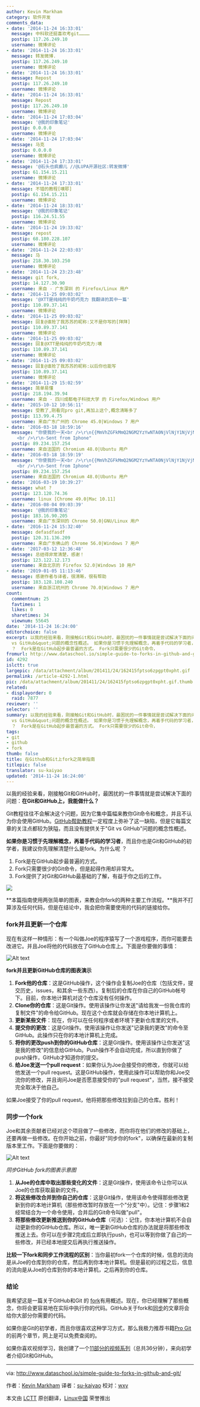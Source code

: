 ```yaml
---
author: Kevin Markham
category: 软件开发
comments_data:
- date: '2014-11-24 16:33:01'
  message: 中科软还挺喜欢考git…………
  postip: 117.26.249.10
  username: 微博评论
- date: '2014-11-24 16:33:01'
  message: 转发微博.
  postip: 117.26.249.10
  username: 微博评论
- date: '2014-11-24 16:33:01'
  message: Repost
  postip: 117.26.249.10
  username: 微博评论
- date: '2014-11-24 16:33:01'
  message: Repost
  postip: 117.26.249.10
  username: 微博评论
- date: '2014-11-24 17:03:04'
  message: '@我的印象笔记'
  postip: 0.0.0.0
  username: 微博评论
- date: '2014-11-24 17:03:04'
  message: 马克
  postip: 0.0.0.0
  username: 微博评论
- date: '2014-11-24 17:33:01'
  message: '@石头也疯癫儿 //@LUPA开源社区:转发微博'
  postip: 61.154.15.211
  username: 微博评论
- date: '2014-11-24 17:33:01'
  message: 不错的教程[噢耶]
  postip: 61.154.15.211
  username: 微博评论
- date: '2014-11-24 18:33:01'
  message: '@我的印象笔记'
  postip: 116.24.51.55
  username: 微博评论
- date: '2014-11-24 19:33:02'
  message: repost
  postip: 68.180.228.107
  username: 微博评论
- date: '2014-11-24 22:03:03'
  message: 马
  postip: 218.30.103.250
  username: 微博评论
- date: '2014-11-24 23:23:48'
  message: git fork,
  postip: 14.127.30.90
  username: 来自 - 广东深圳 的 Firefox/Linux 用户
- date: '2014-11-25 09:03:02'
  message: '@XTT是纯纯的牛奶巧克力 我翻译的其中一篇'
  postip: 110.89.37.141
  username: 微博评论
- date: '2014-11-25 09:03:02'
  message: 回复@谁抢了我苏苏的昵称:又不是你写的[拜拜]
  postip: 110.89.37.141
  username: 微博评论
- date: '2014-11-25 09:03:02'
  message: 回复@XTT是纯纯的牛奶巧克力:噢
  postip: 110.89.37.141
  username: 微博评论
- date: '2014-11-25 09:03:02'
  message: 回复@谁抢了我苏苏的昵称:以后你也能写
  postip: 110.89.37.141
  username: 微博评论
- date: '2014-11-29 15:02:59'
  message: 简单易懂
  postip: 218.194.39.94
  username: 来自 - 四川成都电子科技大学 的 Firefox/Windows 用户
- date: '2015-10-12 10:56:11'
  message: 受教了,刚看完pro git,再加上这个,概念清晰多了
  postip: 113.99.4.75
  username: 来自广东广州的 Chrome 45.0|Windows 7 用户
- date: '2016-03-18 18:59:16'
  message: "你使我的一天<br />\r\n{{MmVhZGFkMmQ2NGM2YzYwNTA0NjVlNjY1NjVjNWU2MDUyNDA1ZTYwNTA0YzVjNmVlOGY0ZDZmMmU2ZGM2Y2YyZTRkZWVhZTRkZTYyZDJlMmQyMw==}}
    <br />\r\n-Sent from Iphone"
  postip: 89.234.157.254
  username: 来自法国的 Chromium 48.0|Ubuntu 用户
- date: '2016-03-18 18:59:19'
  message: "你使我的一天<br />\r\n{{MmVhZGFkMmQ2NGM2YzYwNTA0NjVlNjY1NjVjNWU2MDUyNDA1ZTYwNTA0YzVjNmVlOGY0ZDZmMmU2ZGM2Y2YyZTRkZWVhZTRkZTYyZDJlMmQyMw==}}
    <br />\r\n-Sent from Iphone"
  postip: 89.234.157.254
  username: 来自法国的 Chromium 48.0|Ubuntu 用户
- date: '2016-03-19 10:39:27'
  message: what ?
  postip: 123.120.74.36
  username: linux [Chrome 49.0|Mac 10.11]
- date: '2016-08-04 09:03:39'
  message: '@我的印象笔记'
  postip: 183.16.90.205
  username: 来自广东深圳的 Chrome 50.0|GNU/Linux 用户
- date: '2016-11-24 15:32:40'
  message: defasdfasdf
  postip: 120.31.136.209
  username: 来自广东佛山的 Chrome 56.0|Windows 7 用户
- date: '2017-03-12 12:36:48'
  message: 总结得非常清楚，感谢！
  postip: 123.122.12.173
  username: 来自北京的 Firefox 52.0|Windows 10 用户
- date: '2019-01-05 11:13:46'
  message: 感谢作者与译者，很清晰，很有帮助
  postip: 183.128.108.240
  username: 来自浙江杭州的 Chrome 70.0|Windows 7 用户
count:
  commentnum: 25
  favtimes: 1
  likes: 0
  sharetimes: 34
  viewnum: 55645
date: '2014-11-24 16:24:00'
editorchoice: false
excerpt: 以我的经验来看，刚接触Git和GitHub时，最困扰的一件事情就是尝试解决下面的问题：在Git和GitHub上，我能做什么？ Git教程往往不会解决这个问题，因为它集中篇幅来教你Git命令和概念，并且不认为你会使用GitHub。GitHub帮助教程一定程度上弥补了这一缺陷，但是它每篇文章的关注点都较为狭隘，而且没有提供关于&quot;Git
  vs GitHub&quot;问题的概念性概述。 如果你是习惯于先理解概念，再着手代码的学习者，而且你也是Git和GitHub的初学者，我建议你先理解清楚什么是fork。为什么呢
  ？  Fork是在GitHub起步最普遍的方式。 Fork只需要很少的Git命令，
fromurl: http://www.dataschool.io/simple-guide-to-forks-in-github-and-git/
id: 4292
islctt: true
largepic: /data/attachment/album/201411/24/162415fptso6zpgpt0xpht.gif
permalink: /article-4292-1.html
pic: /data/attachment/album/201411/24/162415fptso6zpgpt0xpht.gif.thumb.jpg
related:
- displayorder: 0
  raid: 7877
reviewer: ''
selector: ''
summary: 以我的经验来看，刚接触Git和GitHub时，最困扰的一件事情就是尝试解决下面的问题：在Git和GitHub上，我能做什么？ Git教程往往不会解决这个问题，因为它集中篇幅来教你Git命令和概念，并且不认为你会使用GitHub。GitHub帮助教程一定程度上弥补了这一缺陷，但是它每篇文章的关注点都较为狭隘，而且没有提供关于&quot;Git
  vs GitHub&quot;问题的概念性概述。 如果你是习惯于先理解概念，再着手代码的学习者，而且你也是Git和GitHub的初学者，我建议你先理解清楚什么是fork。为什么呢
  ？  Fork是在GitHub起步最普遍的方式。 Fork只需要很少的Git命令，
tags:
- git
- github
- fork
thumb: false
title: 在Github和Git上fork之简单指南
titlepic: false
translator: su-kaiyao
updated: '2014-11-24 16:24:00'
---
```


以我的经验来看，刚接触Git和GitHub时，最困扰的一件事情就是尝试解决下面的问题：**在Git和GitHub上，我能做什么？**


Git教程往往不会解决这个问题，因为它集中篇幅来教你Git命令和概念，并且不认为你会使用GitHub。[GitHub帮助教程](https://help.github.com/)一定程度上弥补了这一缺陷，但是它每篇文章的关注点都较为狭隘，而且没有提供关于"Git vs GitHub"问题的概念性概述。


**如果你是习惯于先理解概念，再着手代码的学习者**，而且你也是Git和GitHub的初学者，我建议你先理解清楚什么是fork。为什么呢 ？


1. Fork是在GitHub起步最普遍的方式。
2. Fork只需要很少的Git命令，但是起得作用却非常大。
3. Fork提供了对Git和GitHub最基础的了解，有益于你之后的工作。


![](/data/attachment/album/201411/24/162415fptso6zpgpt0xpht.gif)


**本篇指南使用两张简单的图表，来教会你fork的两种主要工作流程。**我并不打算涉及任何代码，但是在结论中，我会把你需要使用的代码的链接给你。


### fork并且更新一个仓库


现在有这样一种情形：有一个叫做Joe的程序猿写了一个游戏程序，而你可能要去改进它。并且Joe将他的代码放在了GitHub仓库上。下面是你要做的事情：


![Alt text](/data/attachment/album/201411/24/162415ki4zz0z7zy14zv3y.png)


**fork并且更新GitHub仓库的图表演示**


1. **Fork他的仓库**：这是GitHub操作，这个操作会复制Joe的仓库（包括文件，提交历史，issues，和其余一些东西）。复制后的仓库在你自己的GitHub帐号下。目前，你本地计算机对这个仓库没有任何操作。
2. **Clone你的仓库**：这是Git操作。使用该操作让你发送"请给我发一份我仓库的复制文件"的命令给GitHub。现在这个仓库就会存储在你本地计算机上。
3. **更新某些文件**：现在，你可以在任何程序或者环境下更新仓库里的文件。
4. **提交你的更改**：这是Git操作。使用该操作让你发送"记录我的更改"的命令至GitHub。此操作只在你的本地计算机上完成。
5. **将你的更改push到你的GitHub仓库**：这是Git操作。使用该操作让你发送"这是我的修改"的信息给GitHub。Push操作不会自动完成，所以直到你做了push操作，GitHub才知道你的提交。
6. **给Joe发送一个pull request**：如果你认为Joe会接受你的修改，你就可以给他发送一个pull request。这是GitHub操作，使用此操作可以帮助你和Joe交流你的修改，并且询问Joe是否愿意接受你的"pull request"，当然，接不接受完全取决于他自己。


如果Joe接受了你的pull request，他将把那些修改拉到自己的仓库。胜利！


### 同步一个fork


Joe和其余贡献者已经对这个项目做了一些修改，而你将在他们的修改的基础上，还要再做一些修改。在你开始之前，你最好"同步你的fork"，以确保在最新的复制版本里工作。下面是你要做的：


![Alt text](/data/attachment/album/201411/24/162416icr0h6wzr6ec2jze.png)


*同步GitHub fork的图表示意图*


1. **从Joe的仓库中取出那些变化的文件**：这是Git操作，使用该命令让你可以从Joe的仓库获取最新的文件。
2. **将这些修改合并到你自己的仓库**：这是Git操作，使用该命令使得那些修改更新到你的本地计算机（那些修改暂时存放在一个"分支"中）。记住：步骤1和2经常结合为一个命令使用，合并后的Git命令叫做"pull"。
3. **将那些修改更新推送到你的GitHub仓库**（可选）：记住，你本地计算机不会自动更新你的GitHub仓库。所以，唯一更新GitHub仓库的办法就是将那些修改推送上去。你可以在步骤2完成后立即执行push，也可以等到你做了自己的一些修改，并已经本地提交后再执行推送操作。


**比较一下fork和同步工作流程的区别**：当你最初fork一个仓库的时候，信息的流向是从Joe的仓库到你的仓库，然后再到你本地计算机。但是最初的过程之后，信息的流向是从Joe的仓库到你的本地计算机，之后再到你的仓库。


### 结论


我希望这是一篇关于GitHub和Git 的 [fork](https://help.github.com/articles/fork-a-repo)有用概述。现在，你已经理解了那些概念，你将会更容易地在实际中执行你的代码。GitHub关于fork和[同步](https://help.github.com/articles/syncing-a-fork)的文章将会给你大部分你需要的代码。


如果你是Git的初学者，而且你很喜欢这种学习方式，那么我极力推荐书籍[Pro Git](http://git-scm.com/book)的前两个章节，网上是可以免费查阅的。


如果你喜欢视频学习，我创建了一个[11部分的视频系列](http://www.dataschool.io/git-and-github-videos-for-beginners/)（总共36分钟），来向初学者介绍Git和GitHub。




---


via: <http://www.dataschool.io/simple-guide-to-forks-in-github-and-git/>


作者：[Kevin Markham](https://disqus.com/home/user/justmarkham/)  译者：[su-kaiyao](https://github.com/su-kaiyao) 校对：[wxy](https://github.com/wxy)


本文由 [LCTT](https://github.com/LCTT/TranslateProject) 原创翻译，[Linux中国](http://linux.cn/) 荣誉推出